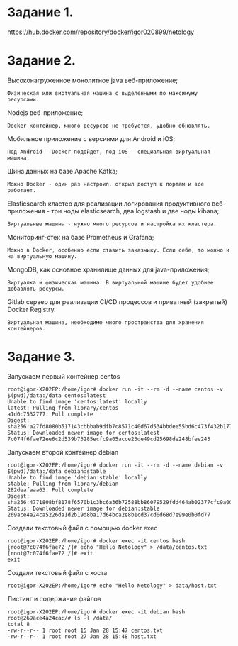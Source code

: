Задание 1.
=======================

https://hub.docker.com/repository/docker/igor020899/netology

Задание 2.
========================

Высоконагруженное монолитное java веб-приложение;

    Физическая или виртуальная машина с выделенными по максимуму ресурсами.

Nodejs веб-приложение;

    Docker контейнер, много ресурсов не требуется, удобно обновлять.

Мобильное приложение c версиями для Android и iOS;

    Под Android - Docker подойдет, под iOS - специальная виртуальная машина.

Шина данных на базе Apache Kafka;

    Можно Docker - один раз настроил, открыл доступ к портам и все работает.

Elasticsearch кластер для реализации логирования продуктивного веб-приложения - три ноды elasticsearch, два logstash и две ноды kibana;

    Виртуальные машины - нужно много ресурсов и настройка их кластера.

Мониторинг-стек на базе Prometheus и Grafana;

    Можно в Docker, особенно если ставить заказчику. Если себе, то можно и на виртуальную машину.

MongoDB, как основное хранилище данных для java-приложения;

    Виртуалка и физическая машина. В виртуальной машине будет удобнее добавлять ресурсы.

Gitlab сервер для реализации CI/CD процессов и приватный (закрытый) Docker Registry.

    Виртуальная машина, необходимо много пространства для хранения контейнеров.


Задание 3.
=======================

Запускаем первый контейнер centos

    root@igor-X202EP:/home/igor# docker run -it --rm -d --name centos -v $(pwd)/data:/data centos:latest
    Unable to find image 'centos:latest' locally
    latest: Pulling from library/centos
    a1d0c7532777: Pull complete 
    Digest: sha256:a27fd8080b517143cbbbab9dfb7c8571c40d67d534bbdee55bd6c473f432b177
    Status: Downloaded newer image for centos:latest
    7c074f6fae72ee6c2d539b73285ecfc9a05acce23de49cd25698de248bfee243

Запускаем второй контейнер debian

    root@igor-X202EP:/home/igor# docker run -it --rm -d --name debian -v $(pwd)/data:/data debian:stable
    Unable to find image 'debian:stable' locally
    stable: Pulling from library/debian
    282deafaaa63: Pull complete 
    Digest: sha256:4771808bf8178f6570b1c3bc6a36b72588bb86079529fdd464ab02377cfc9a00
    Status: Downloaded newer image for debian:stable
    269ace4a24ca5226da1d2b19d8ba17d64bca2e8b1cd37cd0d68d7e99e0b0fd77

Создали текстовый файл с помощью docker exec

    root@igor-X202EP:/home/igor# docker exec -it centos bash
    [root@7c074f6fae72 /]# echo "Hello Netology" > /data/centos.txt
    [root@7c074f6fae72 /]# exit
    exit

Создали текстовый файл с хоста

    root@igor-X202EP:/home/igor# echo "Hello Netology" > data/host.txt

Листинг и содержание файлов

    root@igor-X202EP:/home/igor# docker exec -it debian bash
    root@269ace4a24ca:/# ls -l /data/
    total 8
    -rw-r--r-- 1 root root 15 Jan 28 15:47 centos.txt
    -rw-r--r-- 1 root root 27 Jan 28 15:48 host.txt

